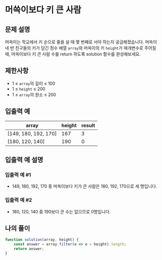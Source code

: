 # 머쓱이보다 키 큰 사람

## 문제 설명
머쓱이는 학교에서 키 순으로 줄을 설 때 몇 번째로 서야 하는지 궁금해졌습니다. 머쓱이네 반 친구들의 키가 담긴 정수 배열 `array`와 머쓱이의 키 `height`가 매개변수로 주어질 때, 머쓱이보다 키 큰 사람 수를 return 하도록 solution 함수를 완성해보세요.

## 제한사항
- 1 ≤ `array`의 길이 ≤ 100
- 1 ≤ `height` ≤ 200
- 1 ≤ `array`의 원소 ≤ 200

## 입출력 예
|array|height|result|
|-----|-----|-----|
|[149, 180, 192, 170]|167|3|
|[180, 120, 140]|190|0|

## 입출력 예 설명

### 입출력 예 #1
- 149, 180, 192, 170 중 머쓱이보다 키가 큰 사람은 180, 192, 170으로 세 명입니다.

### 입출력 예 #2
- 180, 120, 140 중 190보다 큰 수는 없으므로 0명입니다.

## 나의 풀이
```js
function solution(array, height) {
    const answer = array.filter(e => e > height).length;
    return answer;
}
```